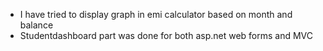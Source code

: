 * I have tried to display graph in emi calculator based on month and balance  
* Studentdashboard part was done for both asp.net web forms and MVC 
